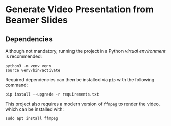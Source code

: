 Generate Video Presentation from Beamer Slides
===================

Dependencies
----------
Although not mandatory, running the project in a Python *virtual environment* is recommended:

    python3 -m venv venv
    source venv/bin/activate

Required dependencies can then be installed via `pip` with the following command:

    pip install --upgrade -r requirements.txt

This project also requires a modern version of `ffmpeg` to render the video, which can be installed with:

    sudo apt install ffmpeg
